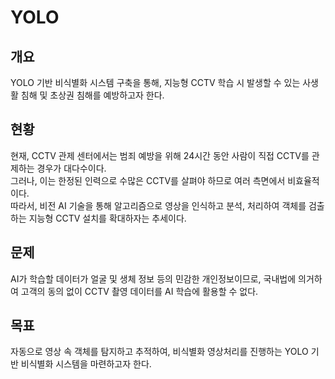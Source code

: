 # YOLO

개요
-
YOLO 기반 비식별화 시스템 구축을 통해, 지능형 CCTV 학습 시 발생할 수 있는 사생활 침해 및 초상권 침해를 예방하고자 한다.


현황
-
현재, CCTV 관제 센터에서는 범죄 예방을 위해 24시간 동안 사람이 직접 CCTV를 관제하는 경우가 대다수이다. <br>
그러나, 이는 한정된 인력으로 수많은 CCTV를 살펴야 하므로 여러 측면에서 비효율적이다. <br>
따라서, 비전 AI 기술을 통해 알고리즘으로 영상을 인식하고 분석, 처리하여 객체를 검출하는 지능형 CCTV 설치를 확대하자는 추세이다.


문제
-
AI가 학습할 데이터가 얼굴 및 생체 정보 등의 민감한 개인정보이므로, 국내법에 의거하여 고객의 동의 없이 CCTV 촬영 데이터를 AI 학습에 활용할 수 없다. <br> 


목표
- 
자동으로 영상 속 객체를 탐지하고 추적하여, 비식별화 영상처리를 진행하는 YOLO 기반 비식별화 시스템을 마련하고자 한다. 
